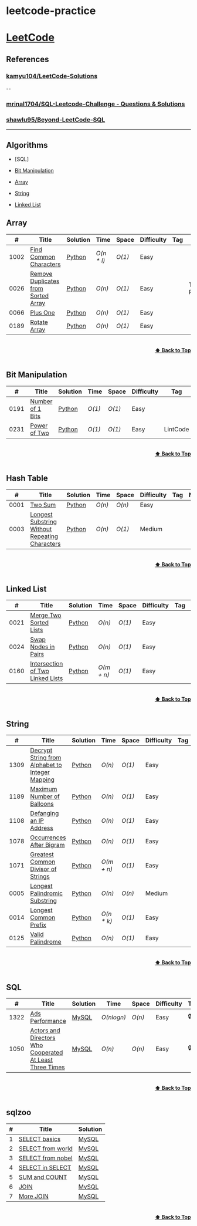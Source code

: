 # leetcode-practice

# [LeetCode](https://leetcode.com/problemset/all/)

## References

### [kamyu104/LeetCode-Solutions](https://github.com/kamyu104/LeetCode-Solutions)

--

### [mrinal1704/SQL-Leetcode-Challenge - Questions & Solutions](https://github.com/mrinal1704/SQL-Leetcode-Challenge)
### [shawlu95/Beyond-LeetCode-SQL](https://github.com/shawlu95/Beyond-LeetCode-SQL)

---

## Algorithms

* [SQL]

* [Bit Manipulation](https://github.com/jshuang0520/leetcode-practice/tree/master/python_part#bit-manipulation)
* [Array](https://github.com/jshuang0520/leetcode-practice/tree/master/python_part#array)
* [String](https://github.com/jshuang0520/leetcode-practice/tree/master/python_part#string)
* [Linked List](https://github.com/jshuang0520/leetcode-practice/tree/master/python_part#linked-list)


## Array
|  #  | Title           |  Solution       |  Time           | Space           | Difficulty    | Tag          | Note| 
|-----|---------------- | --------------- | --------------- | --------------- | ------------- |--------------|-----|
1002| [Find Common Characters](https://leetcode.com/problems/find-common-characters/) | [Python](./python_part/array/1002-find-common-characters.py)        | _O(n * l)_ | _O(1)_      | Easy         ||
0026 | [Remove Duplicates from Sorted Array](https://leetcode.com/problems/remove-duplicates-from-sorted-array/)| [Python](./python_part/array/0026_remove_duplicates_from_sorted_array.py) | _O(n)_       | _O(1)_         | Easy           || Two Pointers
0066 | [Plus One](https://leetcode.com/problems/plus-one/)      | [Python](./python_part/array/0066_plus_one.py)   | _O(n)_           | _O(1)_         | Easy           || 
0189 | [Rotate Array](https://leetcode.com/problems/rotate-array/)      | [Python](./python_part/array/0189_rotate_array.py)   | _O(n)_           | _O(1)_         | Easy           ||



<br/>
<div align="right">
    <b><a href="#algorithms">⬆️ Back to Top</a></b>
</div>
<br/>


## Bit Manipulation
|  #  | Title           |  Solution       |  Time           | Space           | Difficulty    | Tag          | Note| 
|-----|---------------- | --------------- | --------------- | --------------- | ------------- |--------------|-----|
0191  |[Number of 1 Bits](https://leetcode.com/problems/number-of-1-bits/) | [Python](./python_part/bit_manipulation/0191_number_of_1_bits.py)   | _O(1)_           | _O(1)_         | Easy           ||
0231 | [Power of Two](https://leetcode.com/problems/power-of-two/) | [Python](./python_part/bit_manipulation/0231_power_of_two.py)   | _O(1)_ | _O(1)_ | Easy | LintCode ||


<br/>
<div align="right">
    <b><a href="#algorithms">⬆️ Back to Top</a></b>
</div>
<br/>


## Hash Table
|  #  | Title           |  Solution       |  Time           | Space           | Difficulty    | Tag          | Note| 
|-----|---------------- | --------------- | --------------- | --------------- | ------------- |--------------|-----|
0001| [Two Sum](https://leetcode.com/problems/two-sum/)      | [Python](./python_part/hash_table/0001_two_sum.py)      | _O(n)_         | _O(n)_          | Easy         ||
0003| [Longest Substring Without Repeating Characters](https://leetcode.com/problems/longest-substring-without-repeating-characters/) | [Python](./python_part/hash_table/0003_longest_substring_without_repeating.py) | _O(n)_ | _O(1)_ | Medium ||


<br/>
<div align="right">
    <b><a href="#algorithms">⬆️ Back to Top</a></b>
</div>
<br/>



## Linked List
|  #  | Title           |  Solution       |  Time           | Space           | Difficulty    | Tag          | Note| 
|-----|---------------- | --------------- | --------------- | --------------- | ------------- |--------------|-----|
0021| [Merge Two Sorted Lists](https://leetcode.com/problems/merge-two-sorted-lists/)| [Python](./python_part/linked_list/0021_merge_two_sorted_lists.py) | _O(n)_ | _O(1)_ | Easy         ||
0024| [Swap Nodes in Pairs](https://leetcode.com/problems/swap-nodes-in-pairs/) | [Python](./python_part/linked_list/0024_swap_nodes_in_pairs.py)   | _O(n)_          | _O(1)_          | Easy         ||
0160| [Intersection of Two Linked Lists](https://leetcode.com/problems/intersection-of-two-linked-lists/)| [Python](./python_part/linked_list/0160_intersection_of_two_linked_lists.py) | _O(m + n)_ | _O(1)_         | Easy           ||



<br/>
<div align="right">
    <b><a href="#algorithms">⬆️ Back to Top</a></b>
</div>
<br/>



## String
|  #  | Title           | Solution                                                                               |  Time           | Space           | Difficulty    | Tag          | Note| 
|-----|---------------- |----------------------------------------------------------------------------------------| --------------- | --------------- | ------------- |--------------|-----|
1309 | [Decrypt String from Alphabet to Integer Mapping](https://leetcode.com/problems/decrypt-string-from-alphabet-to-integer-mapping/) | [Python](./python_part/string/1309-decrypt-string-from-alphabet-to-integer-mapping.py) | _O(n)_ | _O(1)_ | Easy | |
1189 | [Maximum Number of Balloons](https://leetcode.com/problems/maximum-number-of-balloons/) | [Python](./python_part/string/1189-maximum-number-of-balloons.py)                      | _O(n)_ | _O(1)_ | Easy | | Hash
1108 | [Defanging an IP Address](https://leetcode.com/problems/defanging-an-ip-address/) | [Python](./python_part/string/1108-defanging-an-ip-address.py)                         | _O(n)_ | _O(1)_      | Easy         ||
1078 | [Occurrences After Bigram](https://leetcode.com/problems/occurrences-after-bigram/) | [Python](./python_part/string/1078-occurrences-after-bigram.py)                        | _O(n)_ | _O(1)_      | Easy         ||
1071 | [Greatest Common Divisor of Strings](https://leetcode.com/problems/greatest-common-divisor-of-strings/) | [Python](./python_part/string/1071-greatest-common-divisor-of-strings.py)              | _O(m + n)_ | _O(1)_      | Easy         ||
0005| [Longest Palindromic Substring](https://leetcode.com/problems/longest-palindromic-substring/) | [Python](./python_part/string/0005_longest_palindromic_substring.py)                   | _O(n)_ | _O(n)_ |  Medium || `Manacher's Algorithm`
0014| [Longest Common Prefix](https://leetcode.com/problems/longest-common-prefix/) | [Python](./python_part/string/0014_longest_common_prefix.py)                           | _O(n * k)_      | _O(1)_  | Easy           ||
0125| [Valid Palindrome](https://leetcode.com/problems/valid-palindrome/) | [Python](./python_part/string/0125_valid_palindrome.py)                                | _O(n)_  | _O(1)_         | Easy           ||



<br/>
<div align="right">
    <b><a href="#algorithms">⬆️ Back to Top</a></b>
</div>
<br/>



## SQL
|  #  | Title           | Solution                                                                              |  Time           | Space           | Difficulty    | Tag          | Note| 
|-----|---------------- |---------------------------------------------------------------------------------------| --------------- | --------------- | ------------- |--------------|-----|
1322 | [Ads Performance](https://leetcode.com/problems/ads-performance/) | [MySQL](./sql_part/1322-ads-performance.sql)                                          | _O(nlogn)_ | _O(n)_       | Easy           |🔒| |
1050 | [Actors and Directors Who Cooperated At Least Three Times](https://leetcode.com/problems/actors-and-directors-who-cooperated-at-least-three-times/) | [MySQL](./sql_part/1050-actors-and-directors-who-cooperated-at-least-three-times.sql) | _O(n)_ | _O(n)_       | Easy           |🔒| |


<br/>
<div align="right">
    <b><a href="#algorithms">⬆️ Back to Top</a></b>
</div>
<br/>

## sqlzoo
|  #  | Title           | Solution                                                                              | 
|-----|---------------- |---------------------------------------------------------------------------------------|
1 | [SELECT basics](https://sqlzoo.net/wiki/SELECT_basics) | [MySQL](./sqlzoo/SELECT_basics.sql)
2 | [SELECT from world](https://sqlzoo.net/wiki/SELECT_from_WORLD_Tutorial) | [MySQL](./sqlzoo/SELECT_from_WORLD_Tutorial.sql)
3 | [SELECT from nobel](https://sqlzoo.net/wiki/SELECT_from_Nobel_Tutorial) | [MySQL](./sqlzoo/SELECT_from_Nobel_Tutorial.sql)
4 | [SELECT in SELECT](https://sqlzoo.net/wiki/SELECT_within_SELECT_Tutorial) | [MySQL](./sqlzoo/SELECT_within_SELECT_Tutorial.sql)
5 | [SUM and COUNT](https://sqlzoo.net/wiki/SUM_and_COUNT) | [MySQL](./sqlzoo/SUM_and_COUNT.sql)
6 | [JOIN](https://sqlzoo.net/wiki/The_JOIN_operation) | [MySQL](./sqlzoo/The_JOIN_operation.sql)
7 | [More JOIN](https://sqlzoo.net/wiki/More_JOIN_operations) | [MySQL](./sqlzoo/More_JOIN_operations.sql)



<br/>
<div align="right">
    <b><a href="#algorithms">⬆️ Back to Top</a></b>
</div>
<br/>